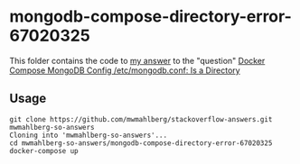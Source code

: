 mongodb-compose-directory-error-67020325
======================

This folder contains the code to [my answer][myanswer] to the "question"
[Docker Compose MongoDB Config /etc/mongodb.conf: Is a Directory][question]

Usage
-----

```none
git clone https://github.com/mwmahlberg/stackoverflow-answers.git mwmahlberg-so-answers
Cloning into 'mwmahlberg-so-answers'...
cd mwmahlberg-so-answers/mongodb-compose-directory-error-67020325
docker-compose up
```

[myanswer]: https://stackoverflow.com/a/79572788/1296707
[question]: https://stackoverflow.com/questions/67020325/docker-compose-mongodb-config-etc-mongodb-conf-is-a-directory
